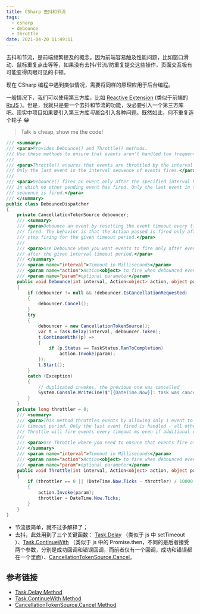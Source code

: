 ```yaml
---
title: CSharp 去抖和节流
tags:
  - csharp
  - debounce
  - throttle
date: 2021-04-20 11:49:11
---
```


去抖和节流，是前端频繁提及的概念。因为前端容易触及性能问题，比如窗口滑动、鼠标重复点击等等，如果没有去抖/节流/防重复提交这些操作，页面交互极有可能变得肉眼可见的卡顿。

现在 CSharp 编程中遇到类似情况，需要将同样的原理应用于后台编程。

一般情况下，我们可以使用第三方库，比如 [Reactive Extension](https://github.com/Reactive-Extensions/Rx.NET) (类似于前端的 [RxJS](https://rxjs.dev/) )。但是，我就只是要一个去抖和节流的功能，没必要引入一个第三方库吧。现实中项目如果要引入第三方库*可能*会引入各种问题。既然如此，何不重复造个轮子 😂

> Talk is cheap, show me the code!

```cs
/// <summary>
/// <para>Provides Debounce() and Throttle() methods.
/// Use these methods to ensure that events aren't handled too frequently.</para>
/// 
/// <para>Throttle() ensures that events are throttled by the interval specified.
/// Only the last event in the interval sequence of events fires.</para>
/// 
/// <para>Debounce() fires an event only after the specified interval has passed
/// in which no other pending event has fired. Only the last event in the
/// sequence is fired.</para>
/// </summary>
public class DebounceDispatcher
{
    private CancellationTokenSource debouncer;
    /// <summary>
    /// <para>Debounce an event by resetting the event timeout every time the event is 
    /// fired. The behavior is that the Action passed is fired only after events
    /// stop firing for the given timeout period.</para>
    /// 
    /// <para>Use Debounce when you want events to fire only after events stop firing
    /// after the given interval timeout period.</para>
    /// </summary>
    /// <param name="interval">Timeout in Milliseconds</param>
    /// <param name="action">Action<object> to fire when debounced event fires</object></param>
    /// <param name="param">optional parameter</param>
    public void Debounce(int interval, Action<object> action, object param = null)
    {
        if (debouncer != null && !debouncer.IsCancellationRequested)
        {
            debouncer.Cancel();
        }
        try
        {
            debouncer = new CancellationTokenSource();
            var t = Task.Delay(interval, debouncer.Token);
            t.ContinueWith((p) =>
            {
                if (p.Status == TaskStatus.RanToCompletion)
                    action.Invoke(param);
            });
            t.Start();
        }
        catch (Exception)
        {
            // duplicated invokes, the previous one was cancelled
            System.Console.WriteLine($"[{DateTime.Now}]: task was cancelled");
        }
    }
    private long throttler = 0;
    /// <summary>
    /// <para>This method throttles events by allowing only 1 event to fire for the given
    /// timeout period. Only the last event fired is handled - all others are ignored.
    /// Throttle will fire events every timeout ms even if additional events are pending.</para>
    /// 
    /// <para>Use Throttle where you need to ensure that events fire at given intervals.</para>
    /// </summary>
    /// <param name="interval">Timeout in Milliseconds</param>
    /// <param name="action">Action<object> to fire when debounced event fires</object></param>
    /// <param name="param">optional parameter</param>
    public void Throttle(int interval, Action<object> action, object param = null)
    {
        if (throttler == 0 || (DateTime.Now.Ticks - throttler) / 10000 >= interval)
        {
            action.Invoke(param);
            throttler = DateTime.Now.Ticks;
        }
    }
}
```

- 节流很简单，就不过多解释了；
- 去抖，此处用到了三个关键函数： [Task.Delay](https://docs.microsoft.com/en-us/dotnet/api/system.threading.tasks.task.delay?view=net-5.0) （类似于 js 中 setTimeout ）、[Task.ContinueWith](https://docs.microsoft.com/en-us/dotnet/api/system.threading.tasks.task.continuewith?view=net-5.0) （类似于 js 中的 Promise.then，不同的是后者接受两个参数，分别是成功回调和错误回调，而前者仅有一个回调，成功和错误都在一个里面）、[CancellationTokenSource.Cancel](https://docs.microsoft.com/en-us/dotnet/api/system.threading.cancellationtokensource.cancel?view=net-5.0)。

## 参考链接

- [Task.Delay Method](https://docs.microsoft.com/en-us/dotnet/api/system.threading.tasks.task.delay?view=net-5.0)
- [Task.ContinueWith Method](https://docs.microsoft.com/en-us/dotnet/api/system.threading.tasks.task.continuewith?view=net-5.0)
- [CancellationTokenSource.Cancel Method](https://docs.microsoft.com/en-us/dotnet/api/system.threading.cancellationtokensource.cancel?view=net-5.0)
